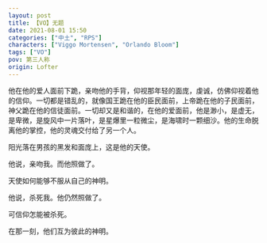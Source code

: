 ```yaml
---
layout: post
title: 【VO】无题
date: 2021-08-01 15:50
categories: ["中土", "RPS"]
characters: ["Viggo Mortensen", "Orlando Bloom"]
tags: ["VO"]
pov: 第三人称
origin: Lofter
---
```


他在他的爱人面前下跪，亲吻他的手背，仰视那年轻的面庞，虔诚，仿佛仰视着他的信仰。一切都是错乱的，就像国王跪在他的臣民面前，上帝跪在他的子民面前，神父跪在他的信徒面前。一切却又是和谐的，在他的爱面前，他是渺小，是虚无，是卑微，是旋风中一片落叶，是星爆里一粒微尘，是海啸时一颗细沙。他的生命脱离他的掌控，他的灵魂交付给了另一个人。

阳光落在男孩的黑发和面庞上，这是他的天使。

他说，亲吻我。而他照做了。

天使如何能够不服从自己的神明。

他说，杀死我。他仍然照做了。

可信仰怎能被杀死。

在那一刻，他们互为彼此的神明。
